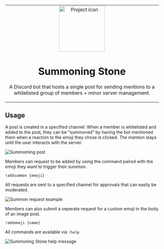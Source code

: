 <table align="center"><tr><td align="center" width="9999">
<img src="https://i.imgur.com/IsduleF.png" align="center" width="150" alt="Project icon">

# Summoning Stone

A Discord bot that hosts a single post for sending mentions to a whitelisted group of members + minor server management.
</td></tr></table>

## Usage

A post is created in a specified channel. When a member is whitelisted and added to the post, they can be "summoned" by having the bot mentioned them when a reaction to the emoji they chose is clicked. The mention stays until the user interacts with the server. 

![Summoming post](https://i.imgur.com/Gvehl8T.png)

Members can request to be added by using the command paired with the emoji they want to trigger their summon.

```
!addsummon {emoji}
```

All requests are sent to a specified channel for approvals that can easily be moderated. 

![Summon request example](https://i.imgur.com/fJphbeN.png)

Members can also submit a seperate request for a custom emoji in the body of an image post.

```
!addemoji {name}
```


All commands are available via ```!help```

![Summoning Stone help message](https://i.imgur.com/9ZCuLsN.png)
